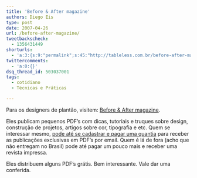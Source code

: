 ```yaml
---
title: 'Before & After magazine'
authors: Diego Eis
type: post
date: 2007-04-26
url: /before-after-magazine/
tweetbackscheck:
  - 1356431449
shorturls:
  - 'a:3:{s:9:"permalink";s:45:"http://tableless.com.br/before-after-magazine";s:7:"tinyurl";s:26:"http://tinyurl.com/3wjqysw";s:4:"isgd";s:19:"http://is.gd/TVanRN";}'
twittercomments:
  - 'a:0:{}'
dsq_thread_id: 503037001
tags:
  - cotidiano
  - Técnicas e Práticas

---
```

Para os designers de plantão, visitem: [Before & After magazine][1].

Eles publicam pequenos PDF&#8217;s com dicas, tutoriais e truques sobre design, construção de projetos, artigos sobre cor, tipografia e etc. Quem se interessar mesmo, [pode até se cadastrar e pagar uma quantia][2] para receber as publicações exclusivas em PDF&#8217;s por email. Quem é lá de fora (acho que não entregam no Brasil) pode até pagar um pouco mais e receber uma revista impressa.

Eles distribuem alguns PDF&#8217;s grátis. Bem interessante. Vale dar uma conferida.

 [1]: http://www.bamagazine.com/
 [2]: http://www.bamagazine.com/Subscribe.asp